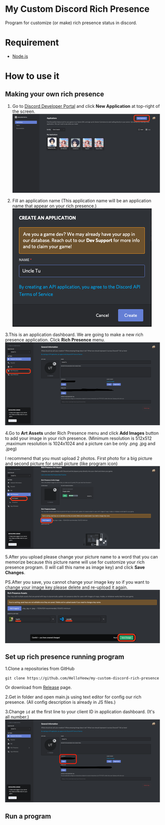 # My Custom Discord Rich Presence

Program for customize (or make) rich presence status in discord.

# Requirement

- [Node.js](https://nodejs.org/en/)

# How to use it

## Making your own rich presence

1. Go to [Discord Developer Portal](https://discord.com/developers/applications) and click **New Application** at top-right of the screen.
![Alt text](readme_pic/make1.png)

2. Fill an application name (This application name will be an application name that appear on your rich presence.)
![Alt text](readme_pic/make2.png)

3.This is an application dashboard. We are going to make a new rich presence application. Click **Rich Presence** menu.
![Alt text](readme_pic/make3.png)

4.Go to **Art Assets** under Rich Presence menu and click **Add Images** button to add your image in your rich presence. (Minimum resolution is 512x512 ,maximum resolution is 1024x1024 and a picture can be only .png .jpg and .jpeg)

I recommend that you must upload 2 photos. First photo for a big picture and second picture for small picture (like program icon)
![Alt text](readme_pic/make4.png)

5.After you upload please change your picture name to a word that you can memorize because this picture name will use for customize your rich presence program. (I will call this name as image key) and click **Save Changes**.

PS.After you save, you cannot change your image key so if you want to change your image key please delete and re-upload it again.
![Alt text](readme_pic/make5.png)

## Set up rich presence running program

1.Clone a repositories from GitHub
```
git clone https://github.com/HelloYeew/my-custom-discord-rich-presence
```
Or download from [Release](https://github.com/HelloYeew/my-custom-discord-rich-presence/releases) page.

2.Get in folder and open main.js using text editor for config our rich presence. (All config description is already in JS files.)

3.Change ```id``` at the first line to your client ID in application dashboard. (It's all number.)
![Alt text](readme_pic/clientid.png)

## Run a program

